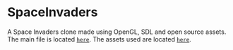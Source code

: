# SpaceInvaders

A Space Invaders clone made using OpenGL, SDL and open source assets.
The main file is located [`here`](NYUCodebase/NYUCodebase/main.cpp).
The assets used are located [`here`](NYUCodebase/NYUCodebase/assets).
